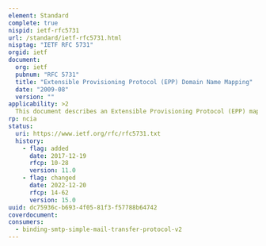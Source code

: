 ```yaml
---
element: Standard
complete: true
nispid: ietf-rfc5731
url: /standard/ietf-rfc5731.html
nisptag: "IETF RFC 5731"
orgid: ietf
document:
  org: ietf
  pubnum: "RFC 5731"
  title: "Extensible Provisioning Protocol (EPP) Domain Name Mapping"
  date: "2009-08"
  version: ""
applicability: >2
  This document describes an Extensible Provisioning Protocol (EPP) mapping for the provisioning and management of Internet domain names stored in a shared central repository. Specified in XML, the mapping defines EPP command syntax and semantics as applied to domain names.
rp: ncia
status:
  uri: https://www.ietf.org/rfc/rfc5731.txt
  history: 
    - flag: added
      date: 2017-12-19
      rfcp: 10-28
      version: 11.0
    - flag: changed
      date: 2022-12-20
      rfcp: 14-62
      version: 15.0
uuid: dc75936c-b693-4f05-81f3-f57788b64742
coverdocument:
consumers:
  - binding-smtp-simple-mail-transfer-protocol-v2
---
```

